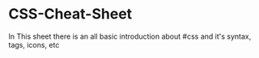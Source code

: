# CSS-Cheat-Sheet
In This sheet there is an all basic introduction about #css and it's syntax, tags, icons, etc

